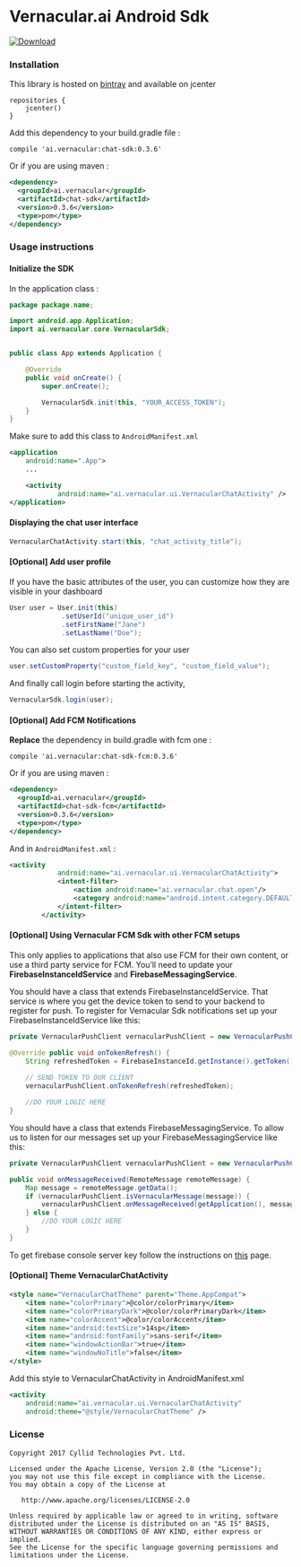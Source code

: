 Vernacular.ai Android Sdk
==========================

 [![Download](https://api.bintray.com/packages/axay/maven/chat-sdk/images/download.svg)](https://bintray.com/axay/maven/chat-sdk/_latestVersion)

### Installation

This library is hosted on [bintray](https://bintray.com/axay/maven/chat-sdk/0.3.6) and available on jcenter

    repositories {
        jcenter()
    }


Add this dependency to your build.gradle file :

    compile 'ai.vernacular:chat-sdk:0.3.6'

Or if you are using maven :
```xml
<dependency>
  <groupId>ai.vernacular</groupId>
  <artifactId>chat-sdk</artifactId>
  <version>0.3.6</version>
  <type>pom</type>
</dependency>
```
### Usage instructions

#### Initialize the SDK

In the application class :

```java
package package.name;

import android.app.Application;
import ai.vernacular.core.VernacularSdk;


public class App extends Application {

    @Override
    public void onCreate() {
        super.onCreate();

        VernacularSdk.init(this, "YOUR_ACCESS_TOKEN");
    }
}
```

Make sure to add this class to `AndroidManifest.xml`

```xml
<application
    android:name=".App">
    ...

    <activity
            android:name="ai.vernacular.ui.VernacularChatActivity" />
</application>
```
#### Displaying the chat user interface

```java
VernacularChatActivity.start(this, "chat_activity_title");
```
#### [Optional] Add user profile

If you have the basic attributes of the user, you can customize how they are visible in your dashboard
```java
User user = User.init(this)
             .setUserId("unique_user_id")
             .setFirstName("Jane")
             .setLastName("Doe");
```
You can also set custom properties for your user

```java
user.setCustomProperty("custom_field_key", "custom_field_value");
```

And finally call login before starting the activity,

```java
VernacularSdk.login(user);
```

#### [Optional] Add FCM Notifications

**Replace** the dependency in build.gradle with fcm one :

    compile 'ai.vernacular:chat-sdk-fcm:0.3.6'

Or if you are using maven :
```xml
<dependency>
  <groupId>ai.vernacular</groupId>
  <artifactId>chat-sdk-fcm</artifactId>
  <version>0.3.6</version>
  <type>pom</type>
</dependency>
```

And in `AndroidManifest.xml` :

```xml
<activity
            android:name="ai.vernacular.ui.VernacularChatActivity">
            <intent-filter>
                <action android:name="ai.vernacular.chat.open"/>
                <category android:name="android.intent.category.DEFAULT"/>
            </intent-filter>
        </activity>
```
#### [Optional] Using Vernacular FCM Sdk with other FCM setups
This only applies to applications that also use FCM for their own content, or use a third party service for FCM. You’ll need to update your **FirebaseInstanceIdService** and **FirebaseMessagingService**.

You should have a class that extends FirebaseInstanceIdService. That service is where you get the device token to send to your backend to register for push. To register for Vernacular Sdk notifications set up your FirebaseInstanceIdService like this:

```java
private VernacularPushClient vernacularPushClient = new VernacularPushClient();

@Override public void onTokenRefresh() {
    String refreshedToken = FirebaseInstanceId.getInstance().getToken();
    
    // SEND TOKEN TO OUR CLIENT
    vernacularPushClient.onTokenRefresh(refreshedToken);

    //DO YOUR LOGIC HERE
}
```

You should have a class that extends FirebaseMessagingService. To allow us to listen for our messages set up your FirebaseMessagingService like this:

```java
private VernacularPushClient vernacularPushClient = new VernacularPushClient();

public void onMessageReceived(RemoteMessage remoteMessage) {
    Map message = remoteMessage.getData();
    if (vernacularPushClient.isVernacularMessage(message)) {
        vernacularPushClient.onMessageReceived(getApplication(), message);
    } else {
        //DO YOUR LOGIC HERE
    }
}
```

To get firebase console server key follow the instructions on [this](https://github.com/Vernacular-ai/android-sdk/wiki/FCM-Notifications) page.

#### [Optional] Theme VernacularChatActivity

```xml
<style name="VernacularChatTheme" parent="Theme.AppCompat">
    <item name="colorPrimary">@color/colorPrimary</item>
    <item name="colorPrimaryDark">@color/colorPrimaryDark</item>
    <item name="colorAccent">@color/colorAccent</item>
    <item name="android:textSize">14sp</item>
    <item name="android:fontFamily">sans-serif</item>
    <item name="windowActionBar">true</item>
    <item name="windowNoTitle">false</item>
</style>
 ```

Add this style to VernacularChatActivity in AndroidManifest.xml

```xml
<activity
    android:name="ai.vernacular.ui.VernacularChatActivity"
    android:theme="@style/VernacularChatTheme" />
```

### License

    Copyright 2017 Cyllid Technologies Pvt. Ltd.

    Licensed under the Apache License, Version 2.0 (the "License");
    you may not use this file except in compliance with the License.
    You may obtain a copy of the License at

       http://www.apache.org/licenses/LICENSE-2.0

    Unless required by applicable law or agreed to in writing, software
    distributed under the License is distributed on an "AS IS" BASIS,
    WITHOUT WARRANTIES OR CONDITIONS OF ANY KIND, either express or implied.
    See the License for the specific language governing permissions and
    limitations under the License.
    
